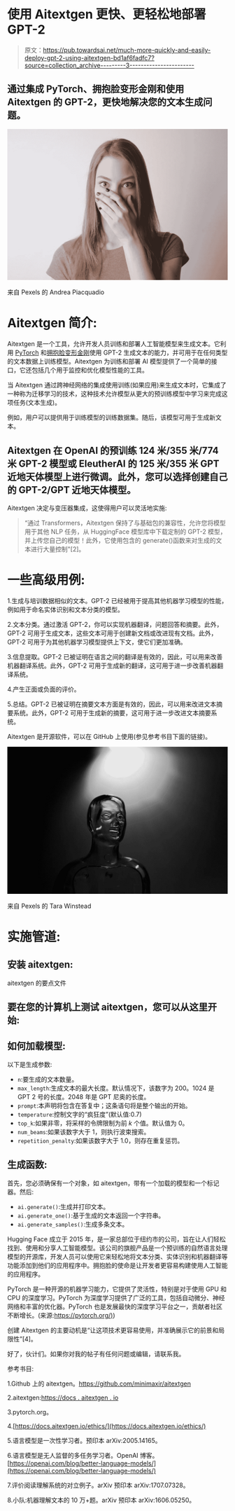 # 使用 Aitextgen 更快、更轻松地部署 GPT-2

> 原文：<https://pub.towardsai.net/much-more-quickly-and-easily-deploy-gpt-2-using-aitextgen-bd1af6fadfc7?source=collection_archive---------3----------------------->

## 通过集成 PyTorch、拥抱脸变形金刚和使用 Aitextgen 的 GPT-2，更快地解决您的文本生成问题。

![](img/048292e090e6b581eaf2fb9e5c1097cd.png)

来自 Pexels 的 Andrea Piacquadio

# Aitextgen 简介:

Aitextgen 是一个工具，允许开发人员训练和部署人工智能模型来生成文本。它利用 [PyTorch](https://pytorch.org/) 和[拥抱脸变形金刚](https://github.com/huggingface/transformers)使用 GPT-2 生成文本的能力，并可用于在任何类型的文本数据上训练模型。Aitextgen 为训练和部署 AI 模型提供了一个简单的接口，它还包括几个用于监控和优化模型性能的工具。

当 Aitextgen 通过跨神经网络的集成使用训练(如果应用)来生成文本时，它集成了一种称为迁移学习的技术，这种技术允许模型从更大的预训练模型中学习来完成这项任务(文本生成)。

例如，用户可以提供用于训练模型的训练数据集。随后，该模型可用于生成新文本。

## Aitextgen 在 OpenAI 的预训练 124 米/355 米/774 米 GPT-2 模型或 EleutherAI 的 125 米/355 米 GPT 近地天体模型上进行微调。此外，您可以选择创建自己的 GPT-2/GPT 近地天体模型。

Aitextgen 决定与变压器集成，这使得用户可以灵活地实施:

> “通过 Transformers，Aitextgen 保持了与基础包的兼容性，允许您将模型用于其他 NLP 任务，从 HuggingFace 模型库中下载定制的 GPT-2 模型，并上传您自己的模型！此外，它使用包含的 generate()函数来对生成的文本进行大量控制"[2]。

# 一些高级用例:

1.生成与培训数据相似的文本。GPT-2 已经被用于提高其他机器学习模型的性能，例如用于命名实体识别和文本分类的模型。

2.文本分类。通过激活 GPT-2，你可以实现机器翻译，问题回答和摘要。此外，GPT-2 可用于生成文本，这些文本可用于创建新文档或改进现有文档。此外，GPT-2 可用于为其他机器学习模型提供上下文，使它们更加准确。

3.信息提取。GPT-2 已被证明在语言之间的翻译是有效的，因此，可以用来改善机器翻译系统。此外，GPT-2 可用于生成新的翻译，这可用于进一步改善机器翻译系统。

4.产生正面或负面的评价。

5.总结。GPT-2 已被证明在摘要文本方面是有效的，因此，可以用来改进文本摘要系统。此外，GPT-2 可用于生成新的摘要，这可用于进一步改进文本摘要系统。

Aitextgen 是开源软件，可以在 GitHub 上使用(参见参考书目下面的链接)。

![](img/49a90da06451964715fc1f74df789bab.png)

来自 Pexels 的 Tara Winstead

# 实施管道:

## 安装 aitextgen:

aitextgen 的要点文件

## 要在您的计算机上测试 aitextgen，您可以从这里开始:

## 如何加载模型:

以下是生成参数:

*   `n`:要生成的文本数量。
*   `max_length`:生成文本的最大长度。默认情况下，该数字为 200。1024 是 GPT 2 号的长度。2048 年是 GPT 尼奥的长度。
*   `prompt`:本声明将包含在答复中；这条语句将是整个输出的开始。
*   `temperature`:控制文字的“疯狂度”(默认值:0.7)
*   `top_k`:如果非零，将采样的令牌限制为前 *k* 个值。默认值为 0。
*   `num_beams`:如果该数字大于 1，则执行波束搜索。
*   `repetition_penalty`:如果该数字大于 1.0，则存在重复惩罚。

## **生成函数:**

首先，您必须确保有一个对象，如 aitextgen，带有一个加载的模型和一个标记器。然后:

*   `ai.generate()`:生成并打印文本。
*   `ai.generate_one()`:基于生成的文本返回一个字符串。
*   `ai.generate_samples()`:生成多条文本。

Hugging Face 成立于 2015 年，是一家总部位于纽约市的公司，旨在让人们轻松找到、使用和分享人工智能模型。该公司的旗舰产品是一个预训练的自然语言处理模型的开源库，开发人员可以使用它来轻松地将文本分类、实体识别和机器翻译等功能添加到他们的应用程序中。拥抱脸的使命是让开发者更容易构建使用人工智能的应用程序。

PyTorch 是一种开源的机器学习能力，它提供了灵活性，特别是对于使用 GPU 和 CPU 的深度学习。PyTorch 为深度学习提供了广泛的工具，包括自动微分、神经网络和丰富的优化器。PyTorch 也是发展最快的深度学习平台之一，贡献者社区不断增长。(来源:[https://pytorch.org/)](https://pytorch.org/))

创建 Aitextgen 的主要动机是“让这项技术更容易使用，并准确展示它的前景和局限性”[4]。

好了，伙计们。如果你对我的帖子有任何问题或编辑，请联系我。

参考书目:

1.Github 上的 aitextgen。https://github.com/minimaxir/aitextgen

2.aitextgen:[https://docs . aitextgen . io](https://docs.aitextgen.io/)

3.pytorch.org。

4.[https://docs.aitextgen.io/ethics/](https://docs.aitextgen.io/ethics/)

5.语言模型是一次性学习者。预印本 arXiv:2005.14165。

6.语言模型是无人监督的多任务学习者。OpenAI 博客。[https://openai.com/blog/better-language-models/](https://openai.com/blog/better-language-models/)

7.评价阅读理解系统的对立例子。arXiv 预印本 arXiv:1707.07328。

8.小队:机器理解文本的 10 万+题。arXiv 预印本 arXiv:1606.05250。